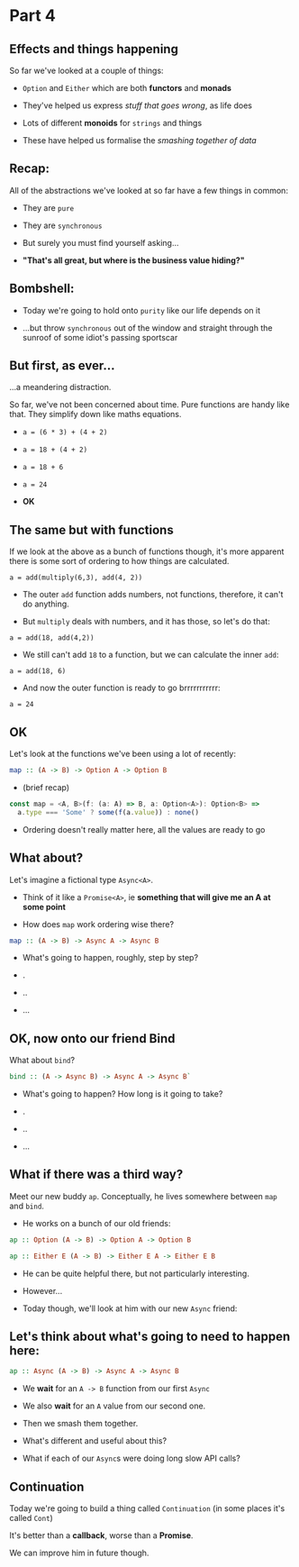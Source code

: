 # Part 4

## Effects and things happening

So far we've looked at a couple of things:

- `Option` and `Either` which are both **functors** and **monads**

- They've helped us express _stuff that goes wrong_, as life does

- Lots of different **monoids** for `strings` and things

- These have helped us formalise the _smashing together of data_

## Recap:

All of the abstractions we've looked at so far have a few things in common:

- They are `pure`

- They are `synchronous`

- But surely you must find yourself asking...

- **"That's all great, but where is the business value hiding?"**

## Bombshell:

- Today we're going to hold onto `purity` like our life depends on it

- ...but throw `synchronous` out of the window and straight through the sunroof of some
  idiot's passing sportscar

## But first, as ever...

...a meandering distraction.

So far, we've not been concerned about time. Pure functions are handy like
that. They simplify down like maths equations.

- `a = (6 * 3) + (4 + 2)`

- `a = 18 + (4 + 2)`

- `a = 18 + 6`

- `a = 24`

- **OK**

## The same but with functions

If we look at the above as a bunch of functions though, it's more apparent
there is some sort of ordering to how things are calculated.

`a = add(multiply(6,3), add(4, 2))`

- The outer `add` function adds numbers, not functions, therefore, it can't do
  anything.

- But `multiply` deals with numbers, and it has those, so let's do that:

`a = add(18, add(4,2))`

- We still can't add `18` to a function, but we can calculate the inner `add`:

`a = add(18, 6)`

- And now the outer function is ready to go brrrrrrrrrrr:

`a = 24`

## OK

Let's look at the functions we've been using a lot of recently:

```haskell
map :: (A -> B) -> Option A -> Option B
```

- (brief recap)

```typescript
const map = <A, B>(f: (a: A) => B, a: Option<A>): Option<B> =>
  a.type === 'Some' ? some(f(a.value)) : none()
```

- Ordering doesn't really matter here, all the values are ready to go

## What about?

Let's imagine a fictional type `Async<A>`.

- Think of it like a `Promise<A>`, ie **something that will give me an A at
  some point**

- How does `map` work ordering wise there?

```haskell
map :: (A -> B) -> Async A -> Async B
```

- What's going to happen, roughly, step by step?

- .

- ..

- ...

## OK, now onto our friend Bind

What about `bind`?

```haskell
bind :: (A -> Async B) -> Async A -> Async B`
```

- What's going to happen? How long is it going to take?

- .

- ..

- ...

## What if there was a third way?

Meet our new buddy `ap`. Conceptually, he lives somewhere between `map` and `bind`.

- He works on a bunch of our old friends:

```haskell
ap :: Option (A -> B) -> Option A -> Option B
```

```haskell
ap :: Either E (A -> B) -> Either E A -> Either E B
```

- He can be quite helpful there, but not particularly interesting.

- However...

- Today though, we'll look at him with our new `Async` friend:

## Let's think about what's going to need to happen here:

```haskell
ap :: Async (A -> B) -> Async A -> Async B
```

- We **wait** for an `A -> B` function from our first `Async`

- We also **wait** for an `A` value from our second one.

- Then we smash them together.

- What's different and useful about this?

- What if each of our `Async`s were doing long slow API calls?

## Continuation

Today we're going to build a thing called `Continuation` (in some places it's
called `Cont`)

It's better than a **callback**, worse than a **Promise**.

We can improve him in future though.
